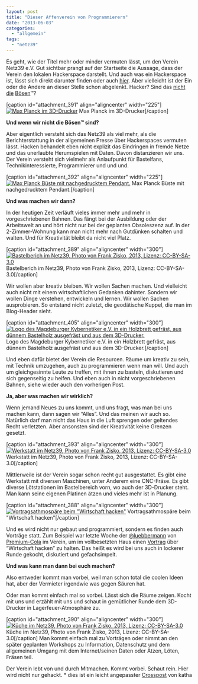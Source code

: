```yaml
---
layout: post
title: "Dieser Affenverein von Programmierern"
date: "2013-06-03"
categories: 
  - "allgemein"
tags: 
  - "netz39"
---
```


Es geht, wie der Titel mehr oder minder vermuten lässt, um den Verein Netz39 e.V. Gut sichtbar prangt auf der Startseite die Aussage, dass der Verein den lokalen Hackerspace darstellt. Und auch was ein Hackerspace ist, lässt sich direkt darunter finden oder auch [hier](http://de.wikipedia.org/wiki/Hackerspace). Aber vielleicht ist der Ein oder die Andere an dieser Stelle schon abgelenkt. Hacker? Sind das [nicht](http://de.wikipedia.org/wiki/Hacker) [die](http://www.spiegel.de/thema/hacker/) [Bösen](https://www.bsi-fuer-buerger.de/BSIFB/DE/GefahrenImNetz/Hacker/hacker_node.html)™?

\[caption id="attachment\_391" align="aligncenter" width="225"\][![Max Planck im 3D-Drucker](images/max-plank-3d-drucker-225x300.jpg)](http://www.netz39.de/wp_Jq37/wp-content/uploads/2013/06/max-plank-3d-drucker.jpg) Max Planck im 3D-Drucker\[/caption\]

**Und wenn wir nicht die Bösen™ sind?**

Aber eigentlich versteht sich das Netz39 als viel mehr, als die Berichterstattung in der allgemeinen Presse über Hackerspaces vermuten lässt. Hacken behandelt eben nicht explizit das Eindringen in fremde Netze und das unerlaubte Herumspielen mit Daten. Davon distanzieren wir uns. Der Verein versteht sich vielmehr als Anlaufpunkt für Bastelfans, Technikinteressierte, Programmierer und und und.

\[caption id="attachment\_392" align="aligncenter" width="225"\][![Max Planck Büste mit nachgedrucktem Pendant.](images/max-plank-225x300.jpg)](http://www.netz39.de/wp_Jq37/wp-content/uploads/2013/06/max-plank.jpg) Max Planck Büste mit nachgedrucktem Pendant.\[/caption\]

**Und was machen wir dann?**

In der heutigen Zeit verläuft vieles immer mehr und mehr in vorgeschriebenen Bahnen. Das fängt bei der Ausbildung oder der Arbeitswelt an und hört nicht nur bei der geplanten Obsoleszenz auf. In der 2-Zimmer-Wohnung kann man nicht mehr nach Gutdünken schalten und walten. Und für Kreativität bleibt da nicht viel Platz.

\[caption id="attachment\_389" align="aligncenter" width="300"\][![Bastelberich im Netz39, Photo von Frank Zisko, 2013, Lizenz: CC-BY-SA-3.0](images/bastelbereich-300x85.jpg)](http://www.netz39.de/wp_Jq37/wp-content/uploads/2013/06/bastelbereich.jpg) Bastelberich im Netz39, Photo von Frank Zisko, 2013, Lizenz: CC-BY-SA-3.0\[/caption\]

Wir wollen aber kreativ bleiben. Wir wollen Sachen machen. Und vielleicht auch nicht mit einem wirtschaftlichen Gedanken dahinter. Sondern wir wollen Dinge verstehen, entwickeln und lernen. Wir wollen Sachen ausprobieren. So entstand nicht zuletzt, die geodätische Kuppel, die man im Blog-Header sieht.

\[caption id="attachment\_405" align="aligncenter" width="300"\][![Logo des Magdeburger Kybernetiker e.V. in ein Holzbrett gefräst, aus dünnem Bastelholz ausgefräst und aus dem 3D-Drucker.](images/20130427-1806121-300x219.jpg)](http://www.netz39.de/wp_Jq37/wp-content/uploads/2013/06/20130427-1806121-300x219.jpg) Logo des Magdeburger Kybernetiker e.V. in ein Holzbrett gefräst, aus dünnem Bastelholz ausgefräst und aus dem 3D-Drucker.\[/caption\]

Und eben dafür bietet der Verein die Resourcen. Räume um kreativ zu sein, mit Technik umzugehen, auch zu programmieren wenn man will. Und auch um gleichgesinnte Leute zu treffen, mit ihnen zu basteln, diskutieren und sich gegenseitig zu helfen. Und eben auch in nicht vorgeschriebenen Bahnen, siehe wieder auch den vorherigen Post.

**Ja, aber was machen wir wirklich?**

Wenn jemand Neues zu uns kommt, und uns fragt, was man bei uns machen kann, dann sagen wir “Alles”. Und das meinen wir auch so. Natürlich darf man nicht das Haus in die Luft sprengen oder geltendes Recht verletzten. Aber ansonsten sind der Kreativität keine Grenzen gesetzt.

\[caption id="attachment\_393" align="aligncenter" width="300"\][![Werkstatt im Netz39, Photo von Frank Zisko, 2013, Lizenz: CC-BY-SA-3.0](images/werkstatt-300x92.jpg)](http://www.netz39.de/wp_Jq37/wp-content/uploads/2013/06/werkstatt.jpg) Werkstatt im Netz39, Photo von Frank Zisko, 2013, Lizenz: CC-BY-SA-3.0\[/caption\]

Mittlerweile ist der Verein sogar schon recht gut ausgestattet. Es gibt eine Werkstatt mit diversen Maschinen, unter Anderem eine CNC-Fräse. Es gibt diverse Lötstationen im Bastelbereich vorn, wo auch der 3D-Drucker steht. Man kann seine eigenen Platinen ätzen und vieles mehr ist in Planung.

\[caption id="attachment\_388" align="aligncenter" width="300"\][![Vortragsathmospäre beim "Wirtschaft hacken"](images/20130523-1904471-300x183.jpg)](http://www.netz39.de/wp_Jq37/wp-content/uploads/2013/06/20130523-1904471.jpg) Vortragsathmospäre beim "Wirtschaft hacken"\[/caption\]

Und es wird nicht nur gebaut und programmiert, sondern es finden auch Vorträge statt. Zum Beispiel war letzte Woche der [@luebbermann](https://twitter.com/luebbermann) von [Premium-Cola](http://www.premium-cola.de/) im Verein, um im vollbesetzten Haus einen [Vortrag](http://bambuser.com/v/3612860) über “Wirtschaft hacken” zu halten. Das heißt es wird bei uns auch in lockerer Runde gekocht, diskutiert und gefachsimpelt.

**Und was kann man dann bei euch machen?**

Also entweder kommt man vorbei, weil man schon total die coolen Ideen hat, aber der Vermieter irgendwie was gegen Säuren hat.

Oder man kommt einfach mal so vorbei. Lässt sich die Räume zeigen. Kocht mit uns und erzählt mit uns und schaut in gemütlicher Runde dem 3D-Drucker in Lagerfeuer-Atmosphäre zu.

\[caption id="attachment\_390" align="aligncenter" width="300"\][![Küche im Netz39, Photo von Frank Zisko, 2013, Lizenz: CC-BY-SA-3.0](images/kueche-300x84.jpg)](http://www.netz39.de/wp_Jq37/wp-content/uploads/2013/06/kueche.jpg) Küche im Netz39, Photo von Frank Zisko, 2013, Lizenz: CC-BY-SA-3.0\[/caption\] Man kommt einfach mal zu Vorträgen oder nimmt an den später geplanten Workshops zu Information, Datenschutz und dem allgemeinen Umgang mit dem Internet/seinen Daten oder Ätzen, Löten, Fräsen teil.

Der Verein lebt von und durch Mitmachen. Kommt vorbei. Schaut rein. Hier wird nicht nur gehackt. \* dies ist ein leicht angepasster [Crosspost](http://www.andrelf.de/2013/05/30/dieser-affenverein-von-programmierern/) von katha

